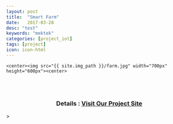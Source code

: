 ```yaml
---
layout: post
title:  "Smart Farm"
date:   2017-03-28
desc: "test"
keywords: "mektek"
categories: [project_iot]
tags: [project]
icon: icon-html
---
```




   <!-- ![edit]({{ site.img_path }}/3steps/edit.gif) -->
	<center><img src="{{ site.img_path }}/farm.jpg" width="700px" height="600px"><center>

<br><br><center><h3>Details : <a href="http://khamarbari.mektekbd.com">Visit Our Project Site</a></h3></center>>
